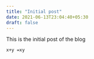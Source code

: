 ```yaml
---
title: "Initial post"
date: 2021-06-13T23:04:40+05:30
draft: false
---
```


This is the initial post of the blog

```
x+y =xy

```
